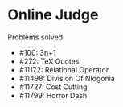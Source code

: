 # Online Judge

Problems solved:

- \#100: 3n+1
- \#272: TeX Quotes
- \#11172: Relational Operator
- \#11498: Division Of Nlogonia
- \#11727: Cost Cutting
- \#11799: Horror Dash
